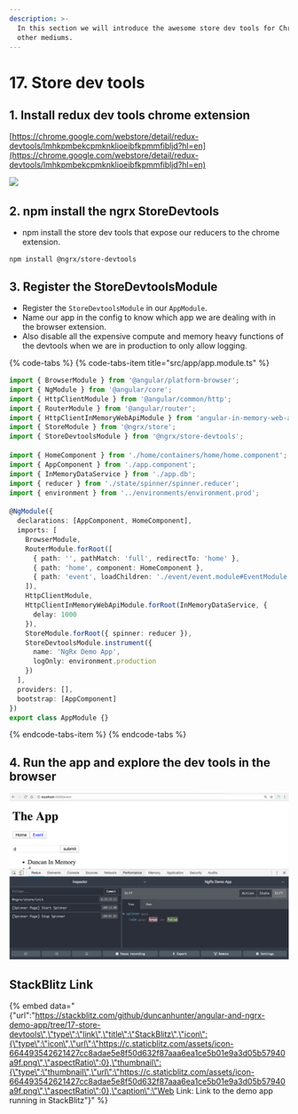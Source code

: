 ```yaml
---
description: >-
  In this section we will introduce the awesome store dev tools for Chrome and
  other mediums.
---
```


# 17. Store dev tools

## 1. Install redux dev tools chrome extension

​[https://chrome.google.com/webstore/detail/redux-devtools/lmhkpmbekcpmknklioeibfkpmmfibljd?hl=en](https://chrome.google.com/webstore/detail/redux-devtools/lmhkpmbekcpmknklioeibfkpmmfibljd?hl=en)​

![](https://blobscdn.gitbook.com/v0/b/gitbook-28427.appspot.com/o/assets%2F-LBrKUK581lwLgG0REVS%2F-LBrWXz_gT2F_dhtsHjY%2F-LBrWZGbEsvKZH3Tzwjq%2Fredux-dev-tools.png?generation=1525644940724530&alt=media)

## 2. npm install the ngrx StoreDevtools

* npm install the store dev tools that expose our reducers to the chrome extension.

```text
npm install @ngrx/store-devtools
```

## 3. Register the StoreDevtoolsModule

* Register the `StoreDevtoolsModule` in our `AppModule`.
* Name our app in the config to know which app we are dealing with in the browser extension.
* Also disable all the expensive compute and memory heavy functions of the devtools when we are in production to only allow logging. 

{% code-tabs %}
{% code-tabs-item title="src/app/app.module.ts" %}
```typescript
import { BrowserModule } from '@angular/platform-browser';
import { NgModule } from '@angular/core';
import { HttpClientModule } from '@angular/common/http';
import { RouterModule } from '@angular/router';
import { HttpClientInMemoryWebApiModule } from 'angular-in-memory-web-api';
import { StoreModule } from '@ngrx/store';
import { StoreDevtoolsModule } from '@ngrx/store-devtools';

import { HomeComponent } from './home/containers/home/home.component';
import { AppComponent } from './app.component';
import { InMemoryDataService } from './app.db';
import { reducer } from './state/spinner/spinner.reducer';
import { environment } from '../environments/environment.prod';

@NgModule({
  declarations: [AppComponent, HomeComponent],
  imports: [
    BrowserModule,
    RouterModule.forRoot([
      { path: '', pathMatch: 'full', redirectTo: 'home' },
      { path: 'home', component: HomeComponent },
      { path: 'event', loadChildren: './event/event.module#EventModule' }
    ]),
    HttpClientModule,
    HttpClientInMemoryWebApiModule.forRoot(InMemoryDataService, {
      delay: 1000
    }),
    StoreModule.forRoot({ spinner: reducer }),
    StoreDevtoolsModule.instrument({
      name: 'NgRx Demo App',
      logOnly: environment.production
    })
  ],
  providers: [],
  bootstrap: [AppComponent]
})
export class AppModule {}

```
{% endcode-tabs-item %}
{% endcode-tabs %}

## 4. Run the app and explore the dev tools in the browser

![App running the store devtools](.gitbook/assets/image%20%2810%29.png)

## StackBlitz Link

{% embed data="{\"url\":\"https://stackblitz.com/github/duncanhunter/angular-and-ngrx-demo-app/tree/17-store-devtools\",\"type\":\"link\",\"title\":\"StackBlitz\",\"icon\":{\"type\":\"icon\",\"url\":\"https://c.staticblitz.com/assets/icon-664493542621427cc8adae5e8f50d632f87aaa6ea1ce5b01e9a3d05b57940a9f.png\",\"aspectRatio\":0},\"thumbnail\":{\"type\":\"thumbnail\",\"url\":\"https://c.staticblitz.com/assets/icon-664493542621427cc8adae5e8f50d632f87aaa6ea1ce5b01e9a3d05b57940a9f.png\",\"aspectRatio\":0},\"caption\":\"Web Link: Link to the demo app running in StackBlitz\"}" %}

